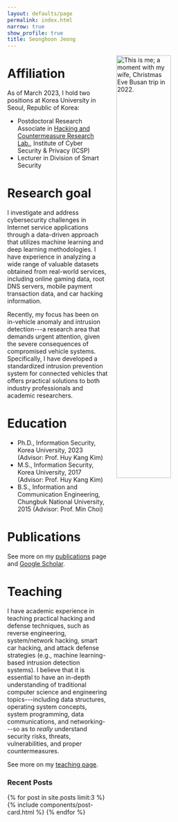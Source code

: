 ```yaml
---
layout: defaults/page
permalink: index.html
narrow: true
show_profile: true
title: Seonghoon Jeong
---
```


<img alt="This is me; a moment with my wife, Christmas Eve Busan trip in 2022." src="rsrc/image/2022-12-24-moment-on-busan-trip.jpeg" alt="Drawing" style="margin-left: 20px; width: 50%;" align="right"/>

# Affiliation
As of March 2023, I hold two positions at Korea University in Seoul, Republic of Korea:

- Postdoctoral Research Associate in [Hacking and Countermeasure Research Lab.](https://ocslab.hksecurity.net/), Institute of Cyber Security & Privacy (ICSP)
- Lecturer in Division of Smart Security

# Research goal
I investigate and address cybersecurity challenges in Internet service applications through a data-driven approach that utilizes machine learning and deep learning methodologies. I have experience in analyzing a wide range of valuable datasets obtained from real-world services, including online gaming data, root DNS servers, mobile payment transaction data, and car hacking information.

Recently, my focus has been on in-vehicle anomaly and intrusion detection---a research area that demands urgent attention, given the severe consequences of compromised vehicle systems. Specifically, I have developed a standardized intrusion prevention system for connected vehicles that offers practical solutions to both industry professionals and academic researchers.

# Education

* Ph.D., Information Security, Korea University, 2023 (Advisor: Prof. Huy Kang Kim)
* M.S., Information Security, Korea University, 2017 (Advisor: Prof. Huy Kang Kim)
* B.S., Information and Communication Engineering, Chungbuk National University, 2015 (Advisor: Prof. Min Choi)

# Publications
See more on my
[publications](./publications.html) page and
[Google Scholar](https://scholar.google.com/citations?user=9SOKjp4AAAAJ).


# Teaching

I have academic experience in teaching practical hacking and defense techniques, such as reverse engineering, system/network hacking, smart car hacking, and attack defense strategies (e.g., machine learning-based intrusion detection systems). I believe that it is essential to have an in-depth understanding of traditional computer science and engineering topics---including data structures, operating system concepts, system programming, data communications, and networking---so as to *really* understand security risks, threats, vulnerabilities, and proper countermeasures.

See more on my [teaching page](./teaching.html).

### Recent Posts

{% for post in site.posts limit:3 %}
{% include components/post-card.html %}
{% endfor %}
